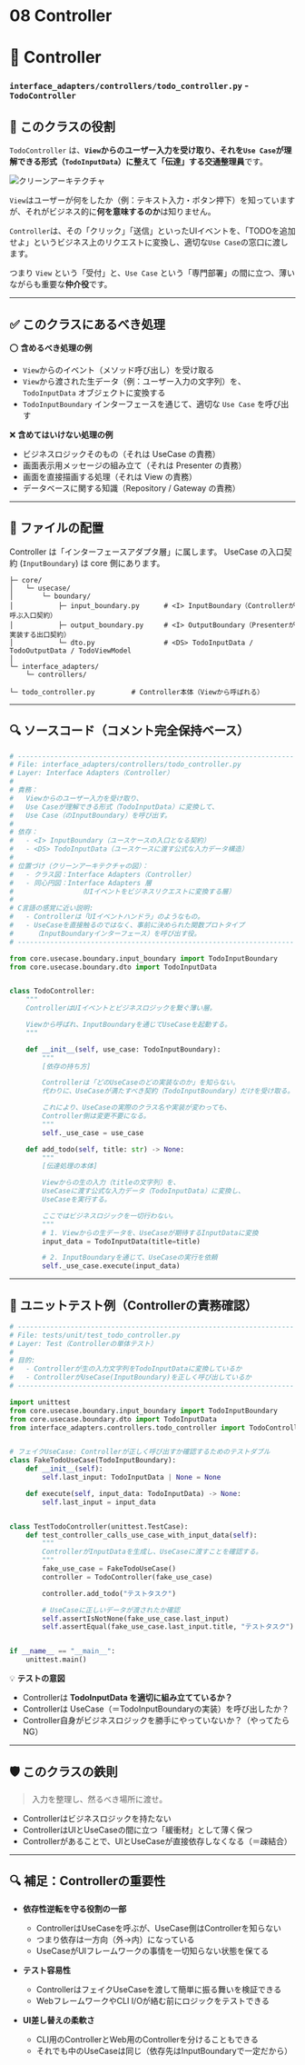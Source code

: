 # 08 Controller

# 🚦 Controller
### `interface_adapters/controllers/todo_controller.py` - `TodoController`

## 🧭 このクラスの役割

`TodoController` は、**`View`からのユーザー入力を受け取り、それを`Use Case`が理解できる形式（`TodoInputData`）に整えて「伝達」する交通整理員**です。

![クリーンアーキテクチャ](../クリーンアーキテクチャ.png)

`View`はユーザーが何をしたか（例：テキスト入力・ボタン押下）を知っていますが、それがビジネス的に**何を意味するのか**は知りません。

`Controller`は、その「クリック」「送信」といったUIイベントを、「TODOを追加せよ」というビジネス上のリクエストに変換し、適切な`Use Case`の窓口に渡します。

つまり `View` という「受付」と、`Use Case` という「専門部署」の間に立つ、薄いながらも重要な**仲介役**です。

---

## ✅ このクラスにあるべき処理

⭕️ **含めるべき処理の例**

* `View`からのイベント（メソッド呼び出し）を受け取る
* `View`から渡された生データ（例：ユーザー入力の文字列）を、`TodoInputData` オブジェクトに変換する
* `TodoInputBoundary` インターフェースを通じて、適切な `Use Case` を呼び出す

❌ **含めてはいけない処理の例**

* ビジネスロジックそのもの（それは UseCase の責務）
* 画面表示用メッセージの組み立て（それは Presenter の責務）
* 画面を直接描画する処理（それは View の責務）
* データベースに関する知識（Repository / Gateway の責務）

---

## 📁 ファイルの配置

Controller は「インターフェースアダプタ層」に属します。
UseCase の入口契約 (`InputBoundary`) は core 側にあります。

```
├─ core/
│   └─ usecase/
│       └─ boundary/
│           ├─ input_boundary.py      # <I> InputBoundary（Controllerが呼ぶ入口契約）
│           ├─ output_boundary.py     # <I> OutputBoundary（Presenterが実装する出口契約）
│           └─ dto.py                 # <DS> TodoInputData / TodoOutputData / TodoViewModel
│
└─ interface_adapters/
    └─ controllers/
        └─ todo_controller.py         # Controller本体（Viewから呼ばれる）
```

---

## 🔍 ソースコード（コメント完全保持ベース）

```python
# --------------------------------------------------------------------
# File: interface_adapters/controllers/todo_controller.py
# Layer: Interface Adapters（Controller）
#
# 責務：
#   Viewからのユーザー入力を受け取り、
#   Use Caseが理解できる形式（TodoInputData）に変換して、
#   Use Case（のInputBoundary）を呼び出す。
#
# 依存：
#   - <I> InputBoundary（ユースケースの入口となる契約）
#   - <DS> TodoInputData（ユースケースに渡す公式な入力データ構造）
#
# 位置づけ（クリーンアーキテクチャの図）：
#   - クラス図：Interface Adapters（Controller）
#   - 同心円図：Interface Adapters 層
#                （UIイベントをビジネスリクエストに変換する層）
#
# C言語の感覚に近い説明:
#   - Controllerは「UIイベントハンドラ」のようなもの。
#   - UseCaseを直接触るのではなく、事前に決められた関数プロトタイプ
#     （InputBoundaryインターフェース）を呼び出す役。
# --------------------------------------------------------------------

from core.usecase.boundary.input_boundary import TodoInputBoundary
from core.usecase.boundary.dto import TodoInputData


class TodoController:
    """
    ControllerはUIイベントとビジネスロジックを繋ぐ薄い層。

    Viewから呼ばれ、InputBoundaryを通じてUseCaseを起動する。
    """

    def __init__(self, use_case: TodoInputBoundary):
        """
        [依存の持ち方]

        Controllerは「どのUseCaseのどの実装なのか」を知らない。
        代わりに、UseCaseが満たすべき契約（TodoInputBoundary）だけを受け取る。

        これにより、UseCaseの実際のクラス名や実装が変わっても、
        Controller側は変更不要になる。
        """
        self._use_case = use_case

    def add_todo(self, title: str) -> None:
        """
        [伝達処理の本体]

        Viewからの生の入力（titleの文字列）を、
        UseCaseに渡す公式な入力データ（TodoInputData）に変換し、
        UseCaseを実行する。

        ここではビジネスロジックを一切行わない。
        """
        # 1. Viewからの生データを、UseCaseが期待するInputDataに変換
        input_data = TodoInputData(title=title)

        # 2. InputBoundaryを通じて、UseCaseの実行を依頼
        self._use_case.execute(input_data)
```

---

## 🧪 ユニットテスト例（Controllerの責務確認）

```python
# --------------------------------------------------------------------
# File: tests/unit/test_todo_controller.py
# Layer: Test（Controllerの単体テスト）
#
# 目的:
#   - Controllerが生の入力文字列をTodoInputDataに変換しているか
#   - ControllerがUseCase(InputBoundary)を正しく呼び出しているか
# --------------------------------------------------------------------

import unittest
from core.usecase.boundary.input_boundary import TodoInputBoundary
from core.usecase.boundary.dto import TodoInputData
from interface_adapters.controllers.todo_controller import TodoController


# フェイクUseCase: Controllerが正しく呼び出すか確認するためのテストダブル
class FakeTodoUseCase(TodoInputBoundary):
    def __init__(self):
        self.last_input: TodoInputData | None = None

    def execute(self, input_data: TodoInputData) -> None:
        self.last_input = input_data


class TestTodoController(unittest.TestCase):
    def test_controller_calls_use_case_with_input_data(self):
        """
        ControllerがInputDataを生成し、UseCaseに渡すことを確認する。
        """
        fake_use_case = FakeTodoUseCase()
        controller = TodoController(fake_use_case)

        controller.add_todo("テストタスク")

        # UseCaseに正しいデータが渡されたか確認
        self.assertIsNotNone(fake_use_case.last_input)
        self.assertEqual(fake_use_case.last_input.title, "テストタスク")


if __name__ == "__main__":
    unittest.main()
```

💡 **テストの意図**

* Controllerは **TodoInputData を適切に組み立てているか？**
* Controllerは UseCase（＝TodoInputBoundaryの実装）を呼び出したか？
* Controller自身がビジネスロジックを勝手にやっていないか？（やってたらNG）

---

## 🛡 このクラスの鉄則

> 入力を整理し、然るべき場所に渡せ。

* Controllerはビジネスロジックを持たない
* ControllerはUIとUseCaseの間に立つ「緩衝材」として薄く保つ
* Controllerがあることで、UIとUseCaseが直接依存しなくなる（＝疎結合）

---

## 🔍 補足：Controllerの重要性

* **依存性逆転を守る役割の一部**

  * ControllerはUseCaseを呼ぶが、UseCase側はControllerを知らない
  * つまり依存は一方向（外→内）になっている
  * UseCaseがUIフレームワークの事情を一切知らない状態を保てる

* **テスト容易性**

  * ControllerはフェイクUseCaseを渡して簡単に振る舞いを検証できる
  * WebフレームワークやCLI I/Oが絡む前にロジックをテストできる

* **UI差し替えの柔軟さ**

  * CLI用のControllerとWeb用のControllerを分けることもできる
  * それでも中のUseCaseは同じ（依存先はInputBoundaryで一定だから）

